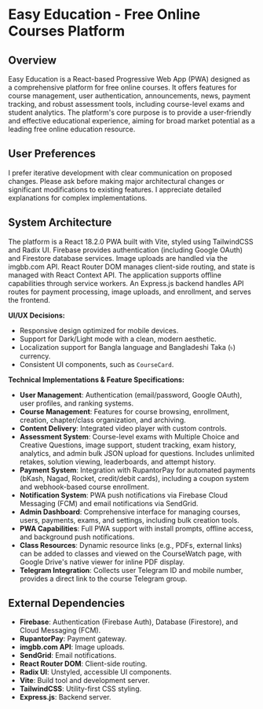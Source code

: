 # Easy Education - Free Online Courses Platform

## Overview
Easy Education is a React-based Progressive Web App (PWA) designed as a comprehensive platform for free online courses. It offers features for course management, user authentication, announcements, news, payment tracking, and robust assessment tools, including course-level exams and student analytics. The platform's core purpose is to provide a user-friendly and effective educational experience, aiming for broad market potential as a leading free online education resource.

## User Preferences
I prefer iterative development with clear communication on proposed changes. Please ask before making major architectural changes or significant modifications to existing features. I appreciate detailed explanations for complex implementations.

## System Architecture
The platform is a React 18.2.0 PWA built with Vite, styled using TailwindCSS and Radix UI. Firebase provides authentication (including Google OAuth) and Firestore database services. Image uploads are handled via the imgbb.com API. React Router DOM manages client-side routing, and state is managed with React Context API. The application supports offline capabilities through service workers. An Express.js backend handles API routes for payment processing, image uploads, and enrollment, and serves the frontend.

**UI/UX Decisions:**
- Responsive design optimized for mobile devices.
- Support for Dark/Light mode with a clean, modern aesthetic.
- Localization support for Bangla language and Bangladeshi Taka (৳) currency.
- Consistent UI components, such as `CourseCard`.

**Technical Implementations & Feature Specifications:**
- **User Management**: Authentication (email/password, Google OAuth), user profiles, and ranking systems.
- **Course Management**: Features for course browsing, enrollment, creation, chapter/class organization, and archiving.
- **Content Delivery**: Integrated video player with custom controls.
- **Assessment System**: Course-level exams with Multiple Choice and Creative Questions, image support, student tracking, exam history, analytics, and admin bulk JSON upload for questions. Includes unlimited retakes, solution viewing, leaderboards, and attempt history.
- **Payment System**: Integration with RupantorPay for automated payments (bKash, Nagad, Rocket, credit/debit cards), including a coupon system and webhook-based course enrollment.
- **Notification System**: PWA push notifications via Firebase Cloud Messaging (FCM) and email notifications via SendGrid.
- **Admin Dashboard**: Comprehensive interface for managing courses, users, payments, exams, and settings, including bulk creation tools.
- **PWA Capabilities**: Full PWA support with install prompts, offline access, and background push notifications.
- **Class Resources**: Dynamic resource links (e.g., PDFs, external links) can be added to classes and viewed on the CourseWatch page, with Google Drive's native viewer for inline PDF display.
- **Telegram Integration**: Collects user Telegram ID and mobile number, provides a direct link to the course Telegram group.

## External Dependencies
- **Firebase**: Authentication (Firebase Auth), Database (Firestore), and Cloud Messaging (FCM).
- **RupantorPay**: Payment gateway.
- **imgbb.com API**: Image uploads.
- **SendGrid**: Email notifications.
- **React Router DOM**: Client-side routing.
- **Radix UI**: Unstyled, accessible UI components.
- **Vite**: Build tool and development server.
- **TailwindCSS**: Utility-first CSS styling.
- **Express.js**: Backend server.